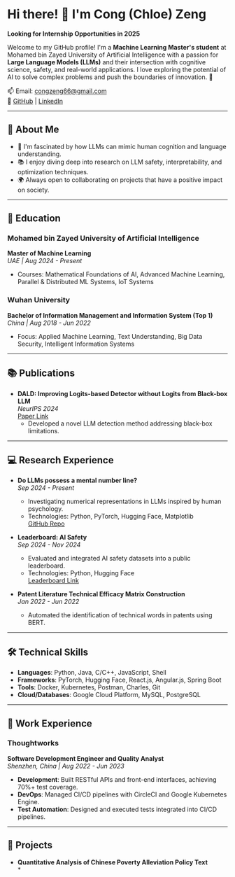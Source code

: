 # Hi there! 👋 I'm Cong (Chloe) Zeng  
**Looking for Internship Opportunities in 2025**  

Welcome to my GitHub profile! I'm a **Machine Learning Master's student** at Mohamed bin Zayed University of Artificial Intelligence with a passion for **Large Language Models (LLMs)** and their intersection with cognitive science, safety, and real-world applications. I love exploring the potential of AI to solve complex problems and push the boundaries of innovation. 🚀  

📫 Email: [congzeng66@gmail.com](mailto:congzeng66@gmail.com)  
🔗 [GitHub](https://github.com/cong-zeng) | [LinkedIn](https://www.linkedin.com/in/cong-zeng-179597278/)  

---

## 🌟 About Me  

- 🧠 I'm fascinated by how LLMs can mimic human cognition and language understanding.  
- 📚 I enjoy diving deep into research on LLM safety, interpretability, and optimization techniques.  
- 🌍 Always open to collaborating on projects that have a positive impact on society.  

---

## 🏫 Education  

### **Mohamed bin Zayed University of Artificial Intelligence**  
**Master of Machine Learning**  
*UAE | Aug 2024 - Present*  
- Courses: Mathematical Foundations of AI, Advanced Machine Learning, Parallel & Distributed ML Systems, IoT Systems  

### **Wuhan University**  
**Bachelor of Information Management and Information System (Top 1)**  
*China | Aug 2018 - Jun 2022*  
- Focus: Applied Machine Learning, Text Understanding, Big Data Security, Intelligent Information Systems  

---

## 📚 Publications  

- **DALD: Improving Logits-based Detector without Logits from Black-box LLM**  
  *NeurIPS 2024*  
  [Paper Link](https://arxiv.org/abs/2406.05232)  
  - Developed a novel LLM detection method addressing black-box limitations.  

---

## 💻 Research Experience  

- **Do LLMs possess a mental number line?**  
  *Sep 2024 - Present*  
  - Investigating numerical representations in LLMs inspired by human psychology.  
  - Technologies: Python, PyTorch, Hugging Face, Matplotlib  
  [GitHub Repo](https://github.com/cong-zeng/MentalNumberLine-LLM)  

- **Leaderboard: AI Safety**  
  *Sep 2024 - Nov 2024*  
  - Evaluated and integrated AI safety datasets into a public leaderboard.  
  - Technologies: Python, Hugging Face  
  [Leaderboard Link](https://leaderboard.librai.tech/LeaderBoard)  

- **Patent Literature Technical Efficacy Matrix Construction**  
  *Jan 2022 - Jun 2022*  
  - Automated the identification of technical words in patents using BERT.  

---

## 🛠️ Technical Skills  

- **Languages**: Python, Java, C/C++, JavaScript, Shell  
- **Frameworks**: PyTorch, Hugging Face, React.js, Angular.js, Spring Boot  
- **Tools**: Docker, Kubernetes, Postman, Charles, Git  
- **Cloud/Databases**: Google Cloud Platform, MySQL, PostgreSQL  

---

## 💼 Work Experience  

### **Thoughtworks**  
**Software Development Engineer and Quality Analyst**  
*Shenzhen, China | Aug 2022 - Jun 2023*  
- **Development**: Built RESTful APIs and front-end interfaces, achieving 70%+ test coverage.  
- **DevOps**: Managed CI/CD pipelines with CircleCI and Google Kubernetes Engine.  
- **Test Automation**: Designed and executed tests integrated into CI/CD pipelines.  

---

## 🌟 Projects  

- **Quantitative Analysis of Chinese Poverty Alleviation Policy Text**  
  *
